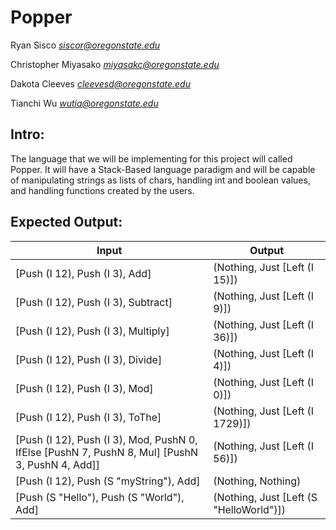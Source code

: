 # Popper

Ryan Sisco *siscor@oregonstate.edu*

Christopher Miyasako *miyasakc@oregonstate.edu*

Dakota Cleeves *cleevesd@oregonstate.edu*

Tianchi Wu *wutia@oregonstate.edu*

## Intro:
The language that we will be implementing for this project will 
called Popper. It will have a Stack-Based language paradigm and
will be capable of manipulating strings as lists of chars,
handling int and boolean values, and handling functions created
by the users.

## Expected Output:

| Input | Output |
| --- |---	|
| [Push (I 12), Push (I 3), Add] |(Nothing, Just [Left (I 15)]) |
| [Push (I 12), Push (I 3), Subtract] |(Nothing, Just [Left (I 9)])|
| [Push (I 12), Push (I 3), Multiply] |(Nothing, Just [Left (I 36)])|
| [Push (I 12), Push (I 3), Divide] |(Nothing, Just [Left (I 4)])|
| [Push (I 12), Push (I 3), Mod] |(Nothing, Just [Left (I 0)])|
| [Push (I 12), Push (I 3), ToThe] |(Nothing, Just [Left (I 1729)])|
| [Push (I 12), Push (I 3), Mod, PushN 0, IfElse [PushN 7, PushN 8, Mul] [PushN 3, PushN 4, Add]] |(Nothing, Just [Left (I 56)])|
| [Push (I 12), Push (S "myString"), Add] | (Nothing, Nothing) |
| [Push (S "Hello"), Push (S "World"), Add] | (Nothing, Just [Left (S "HelloWorld")]) |